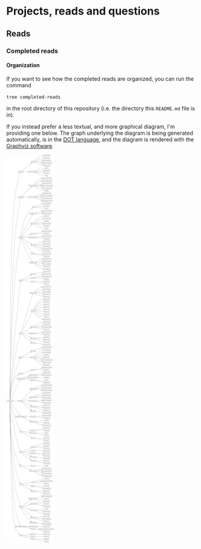 # Projects, reads and questions

## Reads

### Completed reads

#### Organization

If you want to see how the completed reads are organized, you can run the command

```
tree completed-reads
```

in the root directory of this repository (i.e. the directory this `README.md` file is in).

If you instead prefer a less textual, and more graphical diagram, I'm providing one below. The graph underlying the diagram is being generated automatically, is in the [DOT language](https://en.m.wikipedia.org/wiki/DOT_(graph_description_language)), and the diagram is rendered with the [Graphviz software](https://en.m.wikipedia.org/wiki/Graphviz).

![A diagram depicting how completed reads are organized](completed-reads-organization.png)
